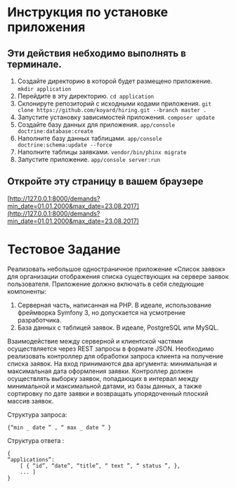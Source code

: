 Инструкция по установке приложения
=
Эти действия небходимо выполнять в терминале.
-
1. Создайте директорию в которой будет размещено приложение.
`mkdir application`
2. Перейдите в эту директорию.
`cd application`
3. Склонируте репозиторий с исходными кодами приложения.
`git clone https://github.com/koyard/hiring.git --branch master .`
4. Запустите установку зависимостей приложения.
`composer update`
5. Создайте базу данных для приложения.
`app/console doctrine:database:create`
6. Наполните базу данных таблицами.
`app/console doctrine:schema:update --force`
7. Наполните таблицы заявками.
`vendor/bin/phinx migrate`
8. Запустите приложение.
`app/console server:run`

Откройте эту страницу в вашем браузере
-
[http://127.0.0.1:8000/demands?min_date=01.01.2000&max_date=23.08.2017](http://127.0.0.1:8000/demands?min_date=01.01.2000&max_date=23.08.2017)

Тестовое Задание
=

Реализовать небольшое одностраничное приложение «Список заявок»
для организации отображения списка существующих на сервере заявок пользователя. Приложение должно 
включать в себя следующие компоненты:

1. Серверная часть, написанная на PHP. В идеале, использование фреймворка Symfony 3, но допускается на усмотрение разработчика.
2. База данных с таблицей заявок. В идеале, PostgreSQL или MySQL.

Взаимодействие между серверной и клиентской частями осуществляется через REST запросы в формате JSON. Необходимо реализовать контроллер для обработки запроса клиента на получение списка заявок. На вход принимаются два аргумента: минимальная и максимальная дата оформления заявки. Контроллер должен осуществлять выборку заявок, попадающих в интервал между минимальной и максимальной датами, из базы данных, а также сортировку по дате заявки и возвращать упорядоченный плоский массив заявок.

Структура запроса:

```
{“min _ date ” , “ max _ date ” }
```

Структура ответа :
 
```
{
“applications”: 
    [ { “id”, “date”, “title”, “ text ”, “ status ”, },
    ... ] 
}
```